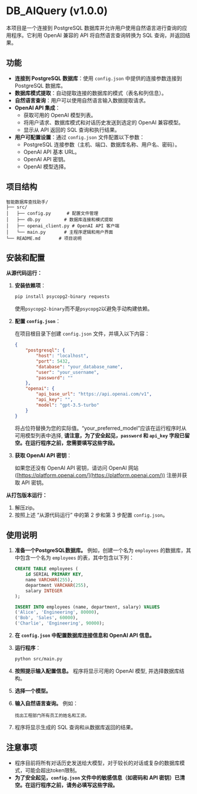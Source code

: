 # DB_AIQuery (v1.0.0)

本项目是一个连接到 PostgreSQL 数据库并允许用户使用自然语言进行查询的应用程序。它利用 OpenAI 兼容的 API 将自然语言查询转换为 SQL 查询，并返回结果。

## 功能

*   **连接到 PostgreSQL 数据库**：使用 `config.json` 中提供的连接参数连接到 PostgreSQL 数据库。
*   **数据库模式提取**：自动提取连接的数据库的模式（表名和列信息）。
*   **自然语言查询**：用户可以使用自然语言输入数据提取请求。
*   **OpenAI API 集成**：
    *   获取可用的 OpenAI 模型列表。
    *   将用户请求、数据库模式和对话历史发送到选定的 OpenAI 兼容模型。
    *   显示从 API 返回的 SQL 查询和执行结果。
*   **用户可配置设置**：通过 `config.json` 文件配置以下参数：
    *   PostgreSQL 连接参数（主机、端口、数据库名称、用户名、密码）。
    *   OpenAI API 基本 URL。
    *   OpenAI API 密钥。
    *   OpenAI 模型选择。

## 项目结构

```
智能数据库查找助手/
├── src/
│   ├── config.py      # 配置文件管理
│   ├── db.py         # 数据库连接和模式提取
│   ├── openai_client.py # OpenAI API 客户端
│   └── main.py       # 主程序逻辑和用户界面
└── README.md       # 项目说明
```

## 安装和配置
**从源代码运行：**
1.  **安装依赖项**：

    ```bash
    pip install psycopg2-binary requests
    ```
    使用`psycopg2-binary`而不是`psycopg2`以避免手动构建依赖。

2.  **配置 `config.json`**：

    在项目根目录下创建 `config.json` 文件，并填入以下内容：

    ```json
    {
        "postgresql": {
            "host": "localhost",
            "port": 5432,
            "database": "your_database_name",
            "user": "your_username",
            "password": ""
        },
        "openai": {
            "api_base_url": "https://api.openai.com/v1",
            "api_key": "",
            "model": "gpt-3.5-turbo"
        }
    }
    ```
     将占位符替换为您的实际值。“your_preferred_model”应该在运行程序时从可用模型列表中选择, **请注意，为了安全起见，`password` 和 `api_key` 字段已留空。在运行程序之前，您需要填写这些字段。**

3.  **获取 OpenAI API 密钥**：

    如果您还没有 OpenAI API 密钥，请访问 OpenAI 网站 ([https://platform.openai.com/](https://platform.openai.com/)) 注册并获取 API 密钥。

**从打包版本运行：**

1.  解压zip。
2.  按照上述 “从源代码运行” 中的第 2 步和第 3 步配置 `config.json`。

## 使用说明

1.  **准备一个PostgreSQL数据库。** 例如，创建一个名为 `employees` 的数据库，其中包含一个名为 `employees` 的表，其中包含以下列：

    ```sql
    CREATE TABLE employees (
        id SERIAL PRIMARY KEY,
        name VARCHAR(255),
        department VARCHAR(255),
        salary INTEGER
    );

    INSERT INTO employees (name, department, salary) VALUES
    ('Alice', 'Engineering', 80000),
    ('Bob', 'Sales', 60000),
    ('Charlie', 'Engineering', 90000);
    ```

2.  **在 `config.json` 中配置数据库连接信息和 OpenAI API 信息。**

3.  **运行程序**：

    ```bash
    python src/main.py
    ```

4.  **按照提示输入配置信息。** 程序将显示可用的 OpenAI 模型, 并选择数据库结构。

5.  **选择一个模型。**

6.  **输入自然语言查询。** 例如：

    ```
    找出工程部门所有员工的姓名和工资。
    ```

7.  程序将显示生成的 SQL 查询和从数据库返回的结果。

## 注意事项

*   程序目前将所有对话历史发送给大模型，对于较长的对话或复杂的数据库模式，可能会超出token限制。
*   **为了安全起见，`config.json` 文件中的敏感信息（如密码和 API 密钥）已清空。在运行程序之前，请务必填写这些字段。**
